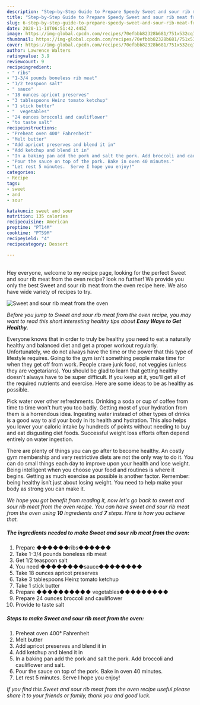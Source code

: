 ```yaml
---
description: "Step-by-Step Guide to Prepare Speedy Sweet and sour rib meat from the oven"
title: "Step-by-Step Guide to Prepare Speedy Sweet and sour rib meat from the oven"
slug: 6-step-by-step-guide-to-prepare-speedy-sweet-and-sour-rib-meat-from-the-oven
date: 2020-11-10T06:51:42.445Z
image: https://img-global.cpcdn.com/recipes/70efbbb82328b681/751x532cq70/sweet-and-sour-rib-meat-from-the-oven-recipe-main-photo.jpg
thumbnail: https://img-global.cpcdn.com/recipes/70efbbb82328b681/751x532cq70/sweet-and-sour-rib-meat-from-the-oven-recipe-main-photo.jpg
cover: https://img-global.cpcdn.com/recipes/70efbbb82328b681/751x532cq70/sweet-and-sour-rib-meat-from-the-oven-recipe-main-photo.jpg
author: Lawrence Walters
ratingvalue: 3.9
reviewcount: 9
recipeingredient:
- " ribs"
- "1-3/4 pounds boneless rib meat"
- "1/2 teaspoon salt"
- " sauce"
- "18 ounces apricot preserves"
- "3 tablespoons Heinz tomato ketchup"
- "1 stick butter"
- "  vegetables"
- "24 ounces broccoli and cauliflower"
- "to taste salt"
recipeinstructions:
- "Preheat oven 400° Fahrenheit"
- "Melt butter"
- "Add apricot preserves and blend it in"
- "Add ketchup and blend it in"
- "In a baking pan add the pork and salt the pork. Add broccoli and cauliflower and salt."
- "Pour the sauce on top of the pork. Bake in oven 40 minutes."
- "Let rest 5 minutes.  Serve I hope you enjoy!"
categories:
- Recipe
tags:
- sweet
- and
- sour

katakunci: sweet and sour 
nutrition: 135 calories
recipecuisine: American
preptime: "PT14M"
cooktime: "PT59M"
recipeyield: "4"
recipecategory: Dessert

---
```

<br>
Hey everyone, welcome to my recipe page, looking for the perfect Sweet and sour rib meat from the oven recipe? look no further! We provide you only the best Sweet and sour rib meat from the oven recipe here. We also have wide variety of recipes to try.
<br>


![Sweet and sour rib meat from the oven](https://img-global.cpcdn.com/recipes/70efbbb82328b681/751x532cq70/sweet-and-sour-rib-meat-from-the-oven-recipe-main-photo.jpg)

<i>Before you jump to Sweet and sour rib meat from the oven recipe, you may want to read this short interesting healthy tips about <strong>Easy Ways to Get Healthy</strong>.</i>

Everyone knows that in order to truly be healthy you need to eat a naturally healthy and balanced diet and get a proper workout regularly. Unfortunately, we do not always have the time or the power that this type of lifestyle requires. Going to the gym isn't something people make time for when they get off from work. People crave junk food, not veggies (unless they are vegetarians). You should be glad to learn that getting healthy doesn't always have to be super difficult. If you keep at it, you'll get all of the required nutrients and exercise. Here are some ideas to be as healthy as possible.

Pick water over other refreshments. Drinking a soda or cup of coffee from time to time won't hurt you too badly. Getting most of your hydration from them is a horrendous idea. Ingesting water instead of other types of drinks is a good way to aid your body in its health and hydration. This also helps you lower your caloric intake by hundreds of points without needing to buy and eat disgusting diet foods. Successful weight loss efforts often depend entirely on water ingestion.

There are plenty of things you can go after to become healthy. An costly gym membership and very restrictive diets are not the only way to do it. You can do small things each day to improve upon your health and lose weight. Being intelligent when you choose your food and routines is where it begins. Getting as much exercise as possible is another factor. Remember: being healthy isn’t just about losing weight. You need to help make your body as strong you can make it. 


<i>We hope you got benefit from reading it, now let's go back to sweet and sour rib meat from the oven recipe. You can have sweet and sour rib meat from the oven using <strong>10</strong> ingredients and <strong>7</strong> steps. Here is how you achieve that.
</i>

##### The ingredients needed to make Sweet and sour rib meat from the oven:

1. Prepare  ◆◆◆◆◆◆ribs◆◆◆◆◆◆
1. Take 1-3/4 pounds boneless rib meat
1. Get 1/2 teaspoon salt
1. You need  ◆◆◆◆◆◆◆◆sauce◆◆◆◆◆◆◆◆
1. Take 18 ounces apricot preserves
1. Take 3 tablespoons Heinz tomato ketchup
1. Take 1 stick butter
1. Prepare  ◆◆◆◆◆◆◆◆◆◆ vegetables◆◆◆◆◆◆◆◆◆
1. Prepare 24 ounces broccoli and cauliflower
1. Provide to taste salt


##### Steps to make Sweet and sour rib meat from the oven:

1. Preheat oven 400° Fahrenheit
1. Melt butter
1. Add apricot preserves and blend it in
1. Add ketchup and blend it in
1. In a baking pan add the pork and salt the pork. Add broccoli and cauliflower and salt.
1. Pour the sauce on top of the pork. Bake in oven 40 minutes.
1. Let rest 5 minutes.  Serve I hope you enjoy!


<i>If you find this Sweet and sour rib meat from the oven recipe useful please share it to your friends or family, thank you and good luck.</i>
